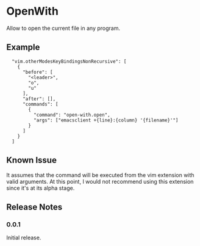 # OpenWith

Allow to open the current file in any program.

## Example

```
  "vim.otherModesKeyBindingsNonRecursive": [
    {
      "before": [
        "<leader>",
        "o",
        "u"
      ],
      "after": [],
      "commands": [
        {
          "command": "open-with.open",
          "args": ["emacsclient +{line}:{column} '{filename}'"]
        }
      ]
    }
  ]
```

## Known Issue

It assumes that the command will be executed from the vim extension with valid
arguments. At this point, I would not recommend using this extension since it's
at its alpha stage.

## Release Notes

### 0.0.1

Initial release.
